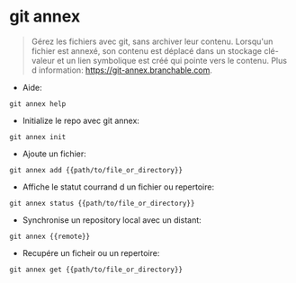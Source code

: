 # git annex

> Gérez les fichiers avec git, sans archiver leur contenu.
> Lorsqu'un fichier est annexé, son contenu est déplacé dans un stockage clé-valeur et un lien symbolique est créé qui pointe vers le contenu.
> Plus d information: <https://git-annex.branchable.com>.

- Aide:

`git annex help`

- Initialize le repo avec git annex:

`git annex init`

- Ajoute un fichier:

`git annex add {{path/to/file_or_directory}}`

- Affiche le statut courrand d un fichier ou repertoire:

`git annex status {{path/to/file_or_directory}}`

- Synchronise un repository local avec un distant:

`git annex {{remote}}`

- Recupére un ficheir ou un repertoire:

`git annex get {{path/to/file_or_directory}}`
